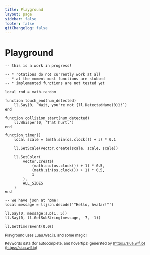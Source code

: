 ```yaml
---
title: Playground
layout: page
sidebar: false
footer: false
gitChangelog: false
---
```


<div class="relative mx-8 my-7 flex flex-col gap-3 [&>h1]:text-xl">

# Playground <Badge class="absolute right-0" type="info" text="work in progress" />

<SLuaRepl class="min-h-[calc(100vh-13.5rem)]" storage-key="playground">

```luau
-- this is a work in progress!

-- * rotations do not currently work at all
-- * at the moment most functions are stubbed
-- * implemented functions are not tested yet

local rnd = math.random

function touch_end(num_detected)
	ll.Say(0, `Wait, you're not {ll.DetectedName(0)}!`)
end

function collision_start(num_detected)
	ll.Whisper(0, 'That hurt.')
end

function timer()
	local scale = (math.sin(os.clock()) + 3) * 0.1

	ll.SetScale(vector.create(scale, scale, scale))

	ll.SetColor(
		vector.create(
			(math.cos(os.clock()) + 1) * 0.5,
			(math.sin(os.clock()) + 1) * 0.5,
			1
		),
		ALL_SIDES
	)
end

-- we have json at home!
local message = lljson.decode('"Hello, Avatar!"')

ll.Say(0, message:sub(1, 5))
ll.Say(0, ll.GetSubString(message, -7, -1))

ll.SetTimerEvent(0.02)
```

</SLuaRepl>

<small class="text-sm text-muted-foreground [&_a]:underline [&_a]:hover:text-primary-foreground">

Playground uses Luau.Web.js, and some magic!

Keywords data (for autocomplete, and hovertips) generated by [https://slua.wlf.io](https://slua.wlf.io)

</small>

</div>
